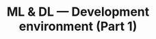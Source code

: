---
title: ML & DL — Development environment (Part 1)
tags: [Machine Learning, Deep Learning]
# style : fill, border
style: border
color: info 
description: What is machine learning, description of the development environment, and workflow implementation with Keras.
external_url: https://medium.com/@mafda_/ml-dl-development-environment-part-1-5bb0b35750aa
---